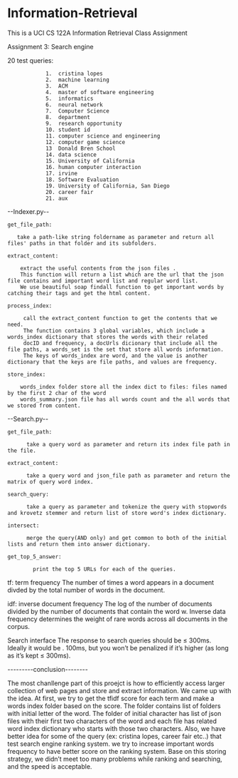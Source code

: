 # Information-Retrieval
This is a UCI CS 122A Information Retrieval Class Assignment


Assignment 3: Search engine


20 test queries:

                1.  cristina lopes
                2.  machine learning
                3.  ACM
                4.  master of software engineering 
                5.  informatics
                6.  neural network
                7.  Computer Science
                8.  department
                9.  research opportunity
                10. student id
                11. computer science and engineering
                12. computer game science
                13  Donald Bren School
                14. data science
                15. University of California
                16. human computer interaction
                17. irvine
                18. Software Evaluation
                19. University of California, San Diego
                20. career fair
                21. aux
                
--Indexer.py--


    get_file_path:
          
       take a path-like string foldername as parameter and return all files' paths in that folder and its subfolders.   
          
    extract_content:
    
        extract the useful contents from the json files . 
        This function will return a list which are the url that the json file contains and important word list and regular word list. 
        We use beautiful soap findall function to get important words by catching their tags and get the html content. 
    
    process_index:
         
         call the extract_content function to get the contents that we need. 
         The function contains 3 global variables, which include a words_index dictionary that stores the words with their related 
         docID and frequency, a docUrls dicionary that include all the file paths, a words_set is the set that store all words information. 
         The keys of words_index are word, and the value is another dictionary that the keys are file paths, and values are frequency.

    store_index:
    
        words_index folder store all the index dict to files: files named by the first 2 char of the word 
        words_summary.json file has all words count and the all words that we stored from content.

--Search.py--


    get_file_path:
    
          take a query word as parameter and return its index file path in the file.
            
    extract_content:
          
          take a query word and json_file path as parameter and return the matrix of query word index.
          
    search_query:
          
          take a query as parameter and tokenize the query with stopwords and krovetz stemmer and return list of store word's index dictionary.
              
    intersect:
          
          merge the query(AND only) and get common to both of the initial lists and return them into answer dictionary.
          
    get_top_5_answer:
            
            print the top 5 URLs for each of the queries. 
            
            
tf: term frequency
The number of times a word appears in a document divded by the total number of words in the document.


idf: inverse document frequency
The log of the number of documents divided by the number of documents that contain the word w. Inverse data frequency determines the weight of rare words across all documents in the corpus.


Search interface
The response to search queries should be ≤ 300ms. Ideally it would be . 100ms,
but you won’t be penalized if it’s higher (as long as it’s kept ≤ 300ms).

---------conclusion--------


The most chanllenge part of this proejct is how to efficiently access larger collection of web pages and store and extract information. We came up with the idea. At first, we try to get the tfidf score for each term and make a words index folder based on the score. The folder contains list of folders with initial letter of the word. The folder of initial character has list of json files with their first two characters of the word and each file has related word index dictionary who starts with those two characters. Also, we have better idea for some of the query (ex: cristina lopes, career fair etc..) that test search engine ranking system. we try to increase important words frequency to have better score on the ranking system. Base on this storing strategy, we didn’t meet too many problems while ranking and searching, and the speed is acceptable. 
